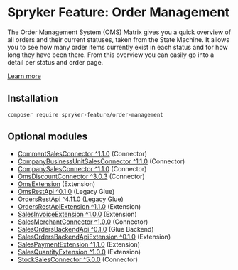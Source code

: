 # Spryker Feature: Order Management

The Order Management System (OMS) Matrix gives you a quick overview of all orders and their current statuses, taken from the State Machine. It allows you to see how many order items currently exist in each status and for how long they have been there. From this overview you can easily go into a detail per status and order page.

[Learn more](https://docs.spryker.com/docs/pbc/all/order-management-system/202307.0/base-shop/order-management-feature-overview/order-management-feature-overview.html)

## Installation

```
composer require spryker-feature/order-management
```

## Optional modules
- [CommentSalesConnector ^1.1.0](https://github.com/spryker/comment-sales-connector) (Connector)
- [CompanyBusinessUnitSalesConnector ^1.1.0](https://github.com/spryker/company-business-unit-sales-connector) (Connector)
- [CompanySalesConnector ^1.1.0](https://github.com/spryker/company-sales-connector) (Connector)
- [OmsDiscountConnector ^3.0.3](https://github.com/spryker/oms-discount-connector) (Connector)
- [OmsExtension](https://github.com/spryker/oms-extension) (Extension)
- [OmsRestApi ^0.1.0](https://github.com/spryker/oms-rest-api) (Legacy Glue)
- [OrdersRestApi ^4.11.0](https://github.com/spryker/orders-rest-api) (Legacy Glue)
- [OrdersRestApiExtension ^1.1.0](https://github.com/spryker/orders-rest-api-extension) (Extension)
- [SalesInvoiceExtension ^1.0.0](https://github.com/spryker/sales-invoice-extension) (Extension)
- [SalesMerchantConnector ^1.0.0](https://github.com/spryker/sales-merchant-connector) (Connector)
- [SalesOrdersBackendApi ^0.1.0](https://github.com/spryker/sales-orders-backend-api) (Glue Backend)
- [SalesOrdersBackendApiExtension ^0.1.0](https://github.com/spryker/sales-orders-backend-api-extension) (Extension)
- [SalesPaymentExtension ^1.1.0](https://github.com/spryker/sales-payment-extension) (Extension)
- [SalesQuantityExtension ^1.0.0](https://github.com/spryker/sales-quantity-extension) (Extension)
- [StockSalesConnector ^5.0.0](https://github.com/spryker/stock-sales-connector) (Connector)
